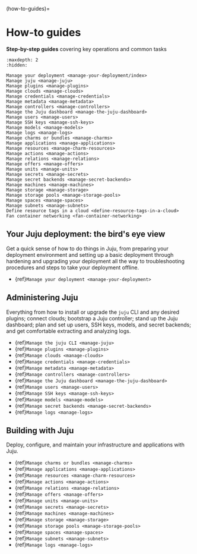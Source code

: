 (how-to-guides)=
# How-to guides

**Step-by-step guides** covering key operations and common tasks

```{toctree}
:maxdepth: 2
:hidden:

Manage your deployment <manage-your-deployment/index>
Manage juju <manage-juju>
Manage plugins <manage-plugins>
Manage clouds <manage-clouds>
Manage credentials <manage-credentials>
Manage metadata <manage-metadata>
Manage controllers <manage-controllers>
Manage the Juju dashboard <manage-the-juju-dashboard>
Manage users <manage-users>
Manage SSH keys <manage-ssh-keys>
Manage models <manage-models>
Manage logs <manage-logs>
Manage charms or bundles <manage-charms>
Manage applications <manage-applications>
Manage resources <manage-charm-resources>
Manage actions <manage-actions>
Manage relations <manage-relations>
Manage offers <manage-offers>
Manage units <manage-units>
Manage secrets <manage-secrets>
Manage secret backends <manage-secret-backends>
Manage machines <manage-machines>
Manage storage <manage-storage>
Manage storage pools <manage-storage-pools>
Manage spaces <manage-spaces>
Manage subnets <manage-subnets>
Define resource tags in a cloud <define-resource-tags-in-a-cloud>
Fan container networking <fan-container-networking>

```


## Your Juju deployment: the bird's eye view

<!--*Get a high-level view of how to do things in Juju, from {ref}`setting up your deployment environment and setting up a basic deployment <manage-your-deployment-environment>` through {ref}`hardening <harden-your-deployment>` and {ref}`upgrading <upgrade-your-deployment>`  your deployment all the way to {ref}`troubleshooting procedures <troubleshoot-your-deployment>` and {ref}`steps to take your deployment offline <take-your-deployment-offline>`.*-->

Get a quick sense of how to do things in Juju, from preparing your deployment environment and setting up a basic deployment through hardening and upgrading your deployment all the way to troubleshooting procedures and steps to take your deployment offline.

- {ref}`Manage your deployment <manage-your-deployment>`

## Administering Juju

Everything from how to install or upgrade the `juju` CLI and any desired plugins; connect clouds; bootstrap a Juju controller; stand up the Juju dashboard; plan and set up users, SSH keys, models, and secret backends; and get comfortable extracting and analyzing logs.

- {ref}`Manage the juju CLI <manage-juju>`
- {ref}`Manage plugins <manage-plugins>`
- {ref}`Manage clouds <manage-clouds>`
- {ref}`Manage credentials <manage-credentials>`
- {ref}`Manage metadata <manage-metadata>`
- {ref}`Manage controllers <manage-controllers>`
- {ref}`Manage the Juju dashboard <manage-the-juju-dashboard>`
- {ref}`Manage users <manage-users>`
- {ref}`Manage SSH keys <manage-ssh-keys>`
- {ref}`Manage models <manage-models>`
- {ref}`Manage secret backends <manage-secret-backends>`
- {ref}`Manage logs <manage-logs>`


## Building with Juju

Deploy, configure, and maintain your infrastructure and applications with Juju.

- {ref}`Manage charms or bundles <manage-charms>`
- {ref}`Manage applications <manage-applications>`
- {ref}`Manage resources <manage-charm-resources>`
- {ref}`Manage actions <manage-actions>`
- {ref}`Manage relations <manage-relations>`
- {ref}`Manage offers <manage-offers>`
- {ref}`Manage units <manage-units>`
- {ref}`Manage secrets <manage-secrets>`
- {ref}`Manage machines <manage-machines>`
- {ref}`Manage storage <manage-storage>`
- {ref}`Manage storage pools <manage-storage-pools>`
- {ref}`Manage spaces <manage-spaces>`
- {ref}`Manage subnets <manage-subnets>`
- {ref}`Manage logs <manage-logs>`
